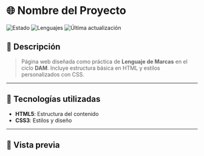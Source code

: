 # 🌐 Nombre del Proyecto

![Estado](https://img.shields.io/badge/Estado-En%20Desarrollo-yellow)
![Lenguajes](https://img.shields.io/github/languages/top/TU-USUARIO/NOMBRE-DEL-REPO)
![Última actualización](https://img.shields.io/github/last-commit/TU-USUARIO/NOMBRE-DEL-REPO)

## 📖 Descripción
  
> Página web diseñada como práctica de **Lenguaje de Marcas** en el ciclo **DAM**. Incluye estructura básica en HTML y estilos personalizados con CSS.

---

## 🚀 Tecnologías utilizadas
- **HTML5**: Estructura del contenido
- **CSS3**: Estilos y diseño

---

## 🎨 Vista previa

